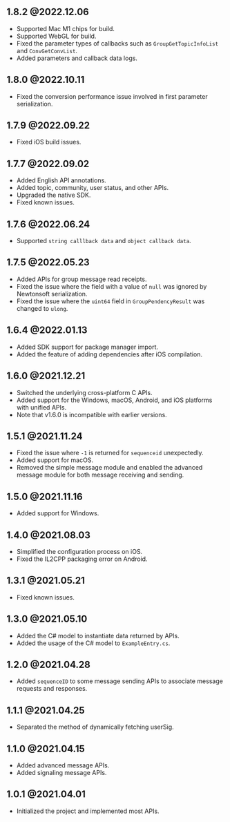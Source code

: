## 1.8.2 @2022.12.06

- Supported Mac M1 chips for build.
- Supported WebGL for build.
- Fixed the parameter types of callbacks such as `GroupGetTopicInfoList` and `ConvGetConvList`.
- Added parameters and callback data logs.

## 1.8.0 @2022.10.11
- Fixed the conversion performance issue involved in first parameter serialization.

## 1.7.9 @2022.09.22
- Fixed iOS build issues.

## 1.7.7 @2022.09.02
- Added English API annotations.
- Added topic, community, user status, and other APIs.
- Upgraded the native SDK.
- Fixed known issues.

## 1.7.6 @2022.06.24
- Supported `string calllback data` and `object callback data`.

## 1.7.5 @2022.05.23
- Added APIs for group message read receipts.
- Fixed the issue where the field with a value of `null` was ignored by Newtonsoft serialization.
- Fixed the issue where the `uint64` field in `GroupPendencyResult` was changed to `ulong`.

## 1.6.4 @2022.01.13
- Added SDK support for package manager import.
- Added the feature of adding dependencies after iOS compilation.

## 1.6.0 @2021.12.21
- Switched the underlying cross-platform C APIs.
- Added support for the Windows, macOS, Android, and iOS platforms with unified APIs.
- Note that v1.6.0 is incompatible with earlier versions.


## 1.5.1 @2021.11.24
- Fixed the issue where `-1` is returned for `sequenceid` unexpectedly.
- Added support for macOS.
- Removed the simple message module and enabled the advanced message module for both message receiving and sending.

## 1.5.0 @2021.11.16
- Added support for Windows.


## 1.4.0 @2021.08.03
- Simplified the configuration process on iOS.
- Fixed the IL2CPP packaging error on Android.

## 1.3.1 @2021.05.21

- Fixed known issues.

## 1.3.0 @2021.05.10

- Added the C# model to instantiate data returned by APIs.
- Added the usage of the C# model to `ExampleEntry.cs`.

## 1.2.0 @2021.04.28

- Added `sequenceID` to some message sending APIs to associate message requests and responses.

## 1.1.1 @2021.04.25

- Separated the method of dynamically fetching userSig.

## 1.1.0 @2021.04.15

- Added advanced message APIs.
- Added signaling message APIs.

## 1.0.1 @2021.04.01

- Initialized the project and implemented most APIs.
